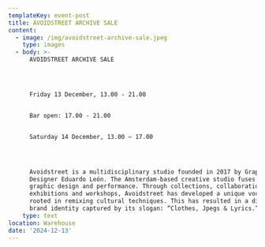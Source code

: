 ```yaml
---
templateKey: event-post
title: AVOIDSTREET ARCHIVE SALE
content:
  - image: /img/avoidstreet-archive-sale.jpeg
    type: images
  - body: >-
      AVOIDSTREET ARCHIVE SALE




      Friday 13 December, 13.00 - 21.00


      Bar open: 17.00 - 21.00


      Saturday 14 December, 13.00 – 17.00




      Avoidstreet is a multidisciplinary studio founded in 2017 by Graphic
      Designer Eduardo León. The Amsterdam-based creative studio fuses fashion,
      graphic design and performance. Through collections, collaborations,
      exhibitions and workshops, Avoidstreet has developed a unique vocabulary
      rooted in remixing cultural techniques. This has resulted in a distinctive
      brand identity captured by its slogan: “Clothes, Jpegs & Lyrics.”
    type: text
location: Warehouse
date: '2024-12-13'
---
```


